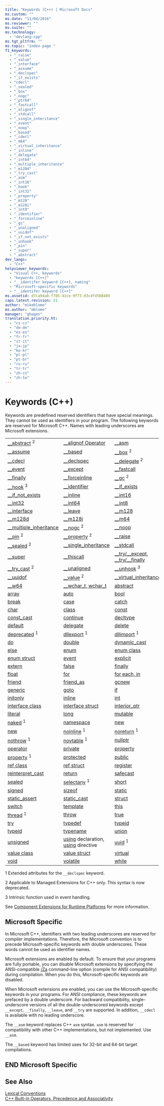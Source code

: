 ```yaml
---
title: "Keywords (C++) | Microsoft Docs"
ms.custom: ""
ms.date: "11/04/2016"
ms.reviewer: ""
ms.suite: ""
ms.technology: 
  - "devlang-cpp"
ms.tgt_pltfrm: ""
ms.topic: "index-page "
f1_keywords: 
  - "_raise"
  - "_value"
  - "_interface"
  - "_assume"
  - "_declspec"
  - "_if_exists"
  - "cdecl"
  - "_sealed"
  - "_box"
  - "_nogc"
  - "_ptr64"
  - "_fastcall"
  - "_alignof"
  - "_stdcall"
  - "_single_inheritance"
  - "_event"
  - "_noop"
  - "_based"
  - "_cdecl"
  - "_m64"
  - "_virtual_inheritance"
  - "_inline"
  - "_delegate"
  - "_int64"
  - "_multiple_inheritance"
  - "_m128d"
  - "_try_cast"
  - "_asm"
  - "_int16"
  - "_hook"
  - "_int32"
  - "_property"
  - "_m128"
  - "_m128i"
  - "_int8"
  - "_identifier"
  - "_forceinline"
  - "_gc"
  - "_unaligned"
  - "_uuidof"
  - "_if_not_exists"
  - "_unhook"
  - "_pin"
  - "_super"
  - "_abstract"
dev_langs: 
  - "C++"
helpviewer_keywords: 
  - "Visual C++, keywords"
  - "keywords [C++]"
  - "__identifer keyword [C++], naming"
  - "Microsoft-specific keywords"
  - "__identifer keyword [C++]"
ms.assetid: d7ca94a8-f785-41ce-9f73-d3c4fd508489
caps.latest.revision: 21
author: "mikeblome"
ms.author: "mblome"
manager: "ghogen"
translation.priority.ht: 
  - "cs-cz"
  - "de-de"
  - "es-es"
  - "fr-fr"
  - "it-it"
  - "ja-jp"
  - "ko-kr"
  - "pl-pl"
  - "pt-br"
  - "ru-ru"
  - "tr-tr"
  - "zh-cn"
  - "zh-tw"
---
```

# Keywords (C++)
Keywords are predefined reserved identifiers that have special meanings. They cannot be used as identifiers in your program. The following keywords are reserved for Microsoft C++. Names with leading underscores are Microsoft extensions.  
  
||||  
|-|-|-|  
|[__abstract](../misc/abstract.md) <sup>2</sup>|[__alignof Operator](../cpp/alignof-operator.md)|[__asm](../assembler/inline/asm.md)|  
|[__assume](../intrinsics/assume.md)|[__based](../cpp/based-pointers-cpp.md)|[__box](../misc/box.md) <sup>2</sup>|  
|[__cdecl](../cpp/cdecl.md)|[__declspec](../cpp/declspec.md)|[__delegate](../misc/delegate.md) <sup>2</sup>|  
|[__event](../cpp/event.md)|[__except](../cpp/try-except-statement.md)|[__fastcall](../cpp/fastcall.md)|  
|[__finally](../cpp/try-finally-statement.md)|[__forceinline](../misc/inline-inline-forceinline.md)|[__gc](../misc/gc.md) <sup>2</sup>|  
|[__hook](../cpp/hook.md) <sup>3</sup>|[__identifier](../windows/identifier-cpp-cli.md)|[__if_exists](../cpp/if-exists-statement.md)|  
|[__if_not_exists](../cpp/if-not-exists-statement.md)|[__inline](../misc/inline-inline-forceinline.md)|[__int16](../cpp/int8-int16-int32-int64.md)|  
|[__int32](../cpp/int8-int16-int32-int64.md)|[__int64](../cpp/int8-int16-int32-int64.md)|[__int8](../cpp/int8-int16-int32-int64.md)|  
|[__interface](../cpp/interface.md)|[__leave](../cpp/try-finally-statement.md)|[__m128](../cpp/m128.md)|  
|[__m128d](../cpp/m128d.md)|[__m128i](../cpp/m128i.md)|[__m64](../cpp/m64.md)|  
|[__multiple_inheritance](../cpp/inheritance-keywords.md)|[__nogc](../misc/nogc.md) <sup>2</sup>|[__noop](../intrinsics/noop.md)|  
|[__pin](../misc/pin.md) <sup>2</sup>|[__property](../misc/property.md) <sup>2</sup>|[__raise](../cpp/raise.md)|  
|[__sealed](../misc/sealed.md) <sup>2</sup>|[__single_inheritance](../cpp/inheritance-keywords.md)|[__stdcall](../cpp/stdcall.md)|  
|[__super](../cpp/super.md)|[__thiscall](../cpp/thiscall.md)|[__try/\__except](../cpp/try-except-statement.md), [__try/\__finally](../cpp/try-finally-statement.md)|  
|[__try_cast](../misc/try-cast.md) <sup>2</sup>|[__unaligned](../cpp/unaligned.md)|[__unhook](../cpp/unhook.md) <sup>3</sup>|  
|[__uuidof](../cpp/uuidof-operator.md)|[__value](../misc/value.md) <sup>2</sup>|[__virtual_inheritance](../cpp/inheritance-keywords.md)|  
|[__w64](../cpp/w64.md)|[__wchar_t, wchar_t](../cpp/fundamental-types-cpp.md)|[abstract](../windows/abstract-cpp-component-extensions.md)|  
|[array](../windows/arrays-cpp-component-extensions.md)|[auto](../cpp/auto-keyword.md)|[bool](../cpp/bool-cpp.md)|  
|[break](../cpp/break-statement-cpp.md)|[case](../cpp/switch-statement-cpp.md)|[catch](../cpp/try-throw-and-catch-statements-cpp.md)|  
|[char](../cpp/fundamental-types-cpp.md)|[class](../cpp/class-cpp.md)|[const](../cpp/const-cpp.md)|  
|[const_cast](../cpp/const-cast-operator.md)|[continue](../cpp/continue-statement-cpp.md)|[decltype](../cpp/decltype-cpp.md)|  
|[default](../cpp/switch-statement-cpp.md)|[delegate](../windows/delegate-cpp-component-extensions.md)|[delete](../cpp/delete-operator-cpp.md)|  
|[deprecated](../cpp/deprecated-cpp.md) <sup>1</sup>|[dllexport](../cpp/dllexport-dllimport.md) <sup>1</sup>|[dllimport](../cpp/dllexport-dllimport.md) <sup>1</sup>|  
|[do](../cpp/do-while-statement-cpp.md)|[double](../cpp/fundamental-types-cpp.md)|[dynamic_cast](../cpp/dynamic-cast-operator.md)|  
|[else](../cpp/if-else-statement-cpp.md)|[enum](../cpp/enumerations-cpp.md)|[enum class](../windows/enum-class-cpp-component-extensions.md)|  
|[enum struct](../windows/enum-class-cpp-component-extensions.md)|[event](../windows/event-cpp-component-extensions.md)|[explicit](../cpp/user-defined-type-conversions-cpp.md)|  
|[extern](../cpp/using-extern-to-specify-linkage.md)|[false](../cpp/false-cpp.md)|[finally](../dotnet/finally.md)|  
|[float](../cpp/fundamental-types-cpp.md)|[for](../cpp/for-statement-cpp.md)|[for each, in](../dotnet/for-each-in.md)|  
|[friend](../cpp/friend-cpp.md)|[friend_as](../preprocessor/hash-using-directive-cpp.md)|[gcnew](../windows/ref-new-gcnew-cpp-component-extensions.md)|  
|[generic](../windows/generics-cpp-component-extensions.md)|[goto](../cpp/goto-statement-cpp.md)|[if](../cpp/if-else-statement-cpp.md)|  
|[initonly](../dotnet/initonly-cpp-cli.md)|[inline](../misc/inline-inline-forceinline.md)|[int](../cpp/fundamental-types-cpp.md)|  
|[interface class](../windows/interface-class-cpp-component-extensions.md)|[interface struct](../windows/interface-class-cpp-component-extensions.md)|[interior_ptr](../windows/interior-ptr-cpp-cli.md)|  
|[literal](../windows/literal-cpp-component-extensions.md)|[long](../cpp/fundamental-types-cpp.md)|[mutable](../cpp/mutable-data-members-cpp.md)|  
|[naked](../cpp/naked-cpp.md) <sup>1</sup>|[namespace](../misc/namespace-declaration.md)|[new](../windows/new-new-slot-in-vtable-cpp-component-extensions.md)|  
|[new](../cpp/new-operator-cpp.md)|[noinline](../cpp/noinline.md) <sup>1</sup>|[noreturn](../cpp/noreturn.md) <sup>1</sup>|  
|[nothrow](../cpp/nothrow-cpp.md) <sup>1</sup>|[novtable](../cpp/novtable.md) <sup>1</sup>|[nullptr](../cpp/nullptr.md)|  
|[operator](../cpp/operator-overloading.md)|[private](../cpp/private-cpp.md)|[property](../windows/property-cpp-component-extensions.md)|  
|[property](../cpp/property-cpp.md) <sup>1</sup>|[protected](../cpp/protected-cpp.md)|[public](../cpp/public-cpp.md)|  
|[ref class](../windows/classes-and-structs-cpp-component-extensions.md)|[ref struct](../windows/classes-and-structs-cpp-component-extensions.md)|[register](http://msdn.microsoft.com/en-us/5b66905a-2f7f-4918-bb55-5e66d4bc50f9)|  
|[reinterpret_cast](../cpp/reinterpret-cast-operator.md)|[return](../cpp/return-statement-cpp.md)|[safecast](../windows/safe-cast-cpp-component-extensions.md)|  
|[sealed](../windows/sealed-cpp-component-extensions.md)|[selectany](../cpp/selectany.md) <sup>1</sup>|[short](../cpp/fundamental-types-cpp.md)|  
|[signed](../cpp/fundamental-types-cpp.md)|[sizeof](../cpp/sizeof-operator.md)|[static](../misc/static-cpp.md)|  
|[static_assert](../cpp/static-assert.md)|[static_cast](../cpp/static-cast-operator.md)|[struct](../cpp/struct-cpp.md)|  
|[switch](../cpp/switch-statement-cpp.md)|[template](../Topic/Template%20Specifications.md)|[this](../cpp/this-pointer.md)|  
|[thread](../cpp/thread.md) <sup>1</sup>|[throw](../cpp/try-throw-and-catch-statements-cpp.md)|[true](../cpp/true-cpp.md)|  
|[try](../cpp/try-throw-and-catch-statements-cpp.md)|[typedef](http://msdn.microsoft.com/en-us/cc96cf26-ba93-4179-951e-695d1f5fdcf1)|[typeid](../cpp/typeid-operator.md)|  
|[typeid](../windows/typeid-cpp-component-extensions.md)|[typename](../cpp/typename.md)|[union](../cpp/unions.md)|  
|[unsigned](../cpp/fundamental-types-cpp.md)|[using](../cpp/using-declaration.md) declaration, [using](../misc/using-directive-cpp.md) directive|[uuid](../cpp/uuid-cpp.md) <sup>1</sup>|  
|[value class](../windows/classes-and-structs-cpp-component-extensions.md)|[value struct](../windows/classes-and-structs-cpp-component-extensions.md)|[virtual](../cpp/virtual-cpp.md)|  
|[void](../cpp/void-cpp.md)|[volatile](../cpp/volatile-cpp.md)|[while](../cpp/while-statement-cpp.md)|  
  
 1   Extended attributes for the `__declspec` keyword.  
  
 2   Applicable to Managed Extensions for C++ only. This syntax is now deprecated.  
  
 3   Intrinsic function used in event handling.  
  
 See [Component Extensions for Runtime Platforms](../windows/component-extensions-for-runtime-platforms.md) for more information.  
  
## Microsoft Specific  
 In Microsoft C++, identifiers with two leading underscores are reserved for compiler implementations. Therefore, the Microsoft convention is to precede Microsoft-specific keywords with double underscores. These words cannot be used as identifier names.  
  
 Microsoft extensions are enabled by default. To ensure that your programs are fully portable, you can disable Microsoft extensions by specifying the ANSI-compatible [/Za](../build/reference/za-ze-disable-language-extensions.md) command-line option (compile for ANSI compatibility) during compilation. When you do this, Microsoft-specific keywords are disabled.  
  
 When Microsoft extensions are enabled, you can use the Microsoft-specific keywords in your programs. For ANSI compliance, these keywords are prefaced by a double underscore. For backward compatibility, single-underscore versions of all the double-underscored keywords except `__except`, `__finally`, `__leave`, and `__try` are supported. In addition, `__cdecl` is available with no leading underscore.  
  
 The `__asm` keyword replaces C++ `asm` syntax. `asm` is reserved for compatibility with other C++ implementations, but not implemented. Use `__asm`.  
  
 The `__based` keyword has limited uses for 32-bit and 64-bit target compilations.  
  
## END Microsoft Specific  
  
## See Also  
 [Lexical Conventions](../cpp/lexical-conventions.md)   
 [C++ Built-in Operators, Precedence and Associativity](../cpp/cpp-built-in-operators-precedence-and-associativity.md)